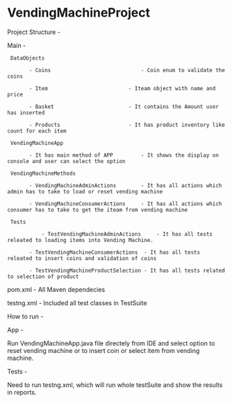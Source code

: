 # VendingMachineProject

Project Structure -


Main - 

     DataObjects
     
	       - Coins                             - Coin enum to validate the coins
	       
		   - Item                          - Iteam object with name and price
		   
		   - Basket                        - It contains the Amount user has inserted
		   
		   - Products                      - It has product inventory like count for each item
		   
	 VendingMachineApp 
	 
	       - It has main method of APP         - It shows the display on console and user can select the option
	       
     VendingMachineMethods 
     
	       - VendingMachineAdminActions        - It has all actions which admin has to take to load or reset vending machine
	       
	       - VendingMachineConsumerActions     - It has all actions which consumer has to take to get the iteam from vending machine 
		   
     Tests 
     
	           - TestVendingMachineAdminActions     - It has all tests releated to loading items into Vending Machine.
		   
		   - TestVendingMachineConsumerActions  - It has all tests releated to insert coins and validation of coins
		   
		   - TestVendingMachineProductSelection - It has all tests related to selection of product
		   

pom.xml    - All Maven dependecies

testng.xml - Included all test classes in TestSuite
		   
How to run  -

App -

Run VendingMachineApp.java file directely from IDE and select option to reset vending machine or to insert coin or select item from vending machine.

Tests - 

Need to run testng.xml, which will run whole testSuite and show the results in reports.

